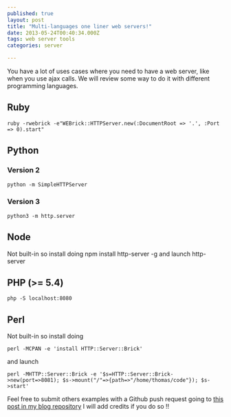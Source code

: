 ```yaml
---
published: true
layout: post
title: "Multi-languages one liner web servers!"
date: 2013-05-24T00:40:34.000Z
tags: web server tools
categories: server

---
```


You have a lot of uses cases where you need to have a web server, like when you use ajax calls. We will review some way to do it with different programming languages.

## Ruby

    ruby -rwebrick -e"WEBrick::HTTPServer.new(:DocumentRoot => '.', :Port => 0).start"

## Python

### Version 2
    python -m SimpleHTTPServer

### Version 3
    python3 -m http.server

## Node

Not built-in so install doing
    npm install http-server -g
and launch
    http-server

## PHP (>= 5.4)
    php -S localhost:8080

## Perl
Not built-in so install doing

    perl -MCPAN -e 'install HTTP::Server::Brick'
and launch

    perl -MHTTP::Server::Brick -e '$s=HTTP::Server::Brick->new(port=>8081); $s->mount("/"=>{path=>"/home/thomas/code"}); $s->start'
    
Feel free to submit others examples with a Github push request going to [this post in my blog repository](https://github.com/ThomasG77/thomasg77.github.io/tree/master/_posts/2013-05-24-your-filename.md)
I will add credits if you do so !!
    

